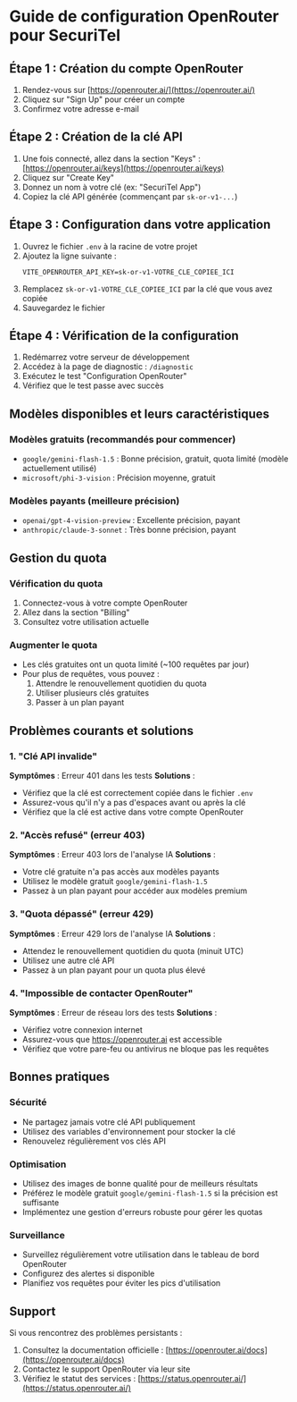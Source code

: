 # Guide de configuration OpenRouter pour SecuriTel

## Étape 1 : Création du compte OpenRouter

1. Rendez-vous sur [https://openrouter.ai/](https://openrouter.ai/)
2. Cliquez sur "Sign Up" pour créer un compte
3. Confirmez votre adresse e-mail

## Étape 2 : Création de la clé API

1. Une fois connecté, allez dans la section "Keys" : [https://openrouter.ai/keys](https://openrouter.ai/keys)
2. Cliquez sur "Create Key"
3. Donnez un nom à votre clé (ex: "SecuriTel App")
4. Copiez la clé API générée (commençant par `sk-or-v1-...`)

## Étape 3 : Configuration dans votre application

1. Ouvrez le fichier `.env` à la racine de votre projet
2. Ajoutez la ligne suivante :
   ```
   VITE_OPENROUTER_API_KEY=sk-or-v1-VOTRE_CLE_COPIEE_ICI
   ```
3. Remplacez `sk-or-v1-VOTRE_CLE_COPIEE_ICI` par la clé que vous avez copiée
4. Sauvegardez le fichier

## Étape 4 : Vérification de la configuration

1. Redémarrez votre serveur de développement
2. Accédez à la page de diagnostic : `/diagnostic`
3. Exécutez le test "Configuration OpenRouter"
4. Vérifiez que le test passe avec succès

## Modèles disponibles et leurs caractéristiques

### Modèles gratuits (recommandés pour commencer)
- `google/gemini-flash-1.5` : Bonne précision, gratuit, quota limité (modèle actuellement utilisé)
- `microsoft/phi-3-vision` : Précision moyenne, gratuit

### Modèles payants (meilleure précision)
- `openai/gpt-4-vision-preview` : Excellente précision, payant
- `anthropic/claude-3-sonnet` : Très bonne précision, payant

## Gestion du quota

### Vérification du quota
1. Connectez-vous à votre compte OpenRouter
2. Allez dans la section "Billing"
3. Consultez votre utilisation actuelle

### Augmenter le quota
- Les clés gratuites ont un quota limité (~100 requêtes par jour)
- Pour plus de requêtes, vous pouvez :
  1. Attendre le renouvellement quotidien du quota
  2. Utiliser plusieurs clés gratuites
  3. Passer à un plan payant

## Problèmes courants et solutions

### 1. "Clé API invalide"
**Symptômes** : Erreur 401 dans les tests
**Solutions** :
- Vérifiez que la clé est correctement copiée dans le fichier `.env`
- Assurez-vous qu'il n'y a pas d'espaces avant ou après la clé
- Vérifiez que la clé est active dans votre compte OpenRouter

### 2. "Accès refusé" (erreur 403)
**Symptômes** : Erreur 403 lors de l'analyse IA
**Solutions** :
- Votre clé gratuite n'a pas accès aux modèles payants
- Utilisez le modèle gratuit `google/gemini-flash-1.5`
- Passez à un plan payant pour accéder aux modèles premium

### 3. "Quota dépassé" (erreur 429)
**Symptômes** : Erreur 429 lors de l'analyse IA
**Solutions** :
- Attendez le renouvellement quotidien du quota (minuit UTC)
- Utilisez une autre clé API
- Passez à un plan payant pour un quota plus élevé

### 4. "Impossible de contacter OpenRouter"
**Symptômes** : Erreur de réseau lors des tests
**Solutions** :
- Vérifiez votre connexion internet
- Assurez-vous que https://openrouter.ai est accessible
- Vérifiez que votre pare-feu ou antivirus ne bloque pas les requêtes

## Bonnes pratiques

### Sécurité
- Ne partagez jamais votre clé API publiquement
- Utilisez des variables d'environnement pour stocker la clé
- Renouvelez régulièrement vos clés API

### Optimisation
- Utilisez des images de bonne qualité pour de meilleurs résultats
- Préférez le modèle gratuit `google/gemini-flash-1.5` si la précision est suffisante
- Implémentez une gestion d'erreurs robuste pour gérer les quotas

### Surveillance
- Surveillez régulièrement votre utilisation dans le tableau de bord OpenRouter
- Configurez des alertes si disponible
- Planifiez vos requêtes pour éviter les pics d'utilisation

## Support

Si vous rencontrez des problèmes persistants :
1. Consultez la documentation officielle : [https://openrouter.ai/docs](https://openrouter.ai/docs)
2. Contactez le support OpenRouter via leur site
3. Vérifiez le statut des services : [https://status.openrouter.ai/](https://status.openrouter.ai/)